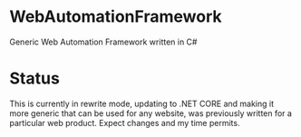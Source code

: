 # WebAutomationFramework
 Generic Web Automation Framework written in C#
 
 # Status
 This is currently in rewrite mode, updating to .NET CORE and making it more generic that can be used for any website, was previously written for a particular web product. Expect changes and my time permits.
